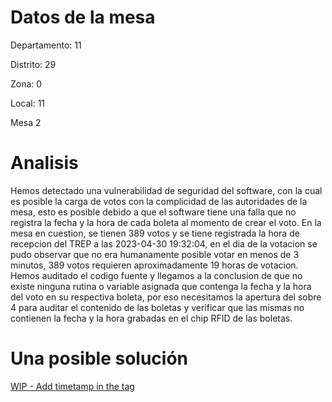 # Datos de la mesa
Departamento: 11

Distrito: 29

Zona: 0

Local: 11

Mesa 2

# Analisis
Hemos detectado una vulnerabilidad de seguridad del software, con la cual es posible la carga de votos con la complicidad de las autoridades de la mesa, esto es posible debido a que el software tiene una falla que no registra la fecha y la hora de cada boleta al momento de crear el voto.
En la mesa en cuestion, se tienen 389 votos y se tiene registrada la hora de recepcion del TREP a las 2023-04-30 19:32:04, en el dia de la votacion se pudo observar que no era humanamente posible votar en menos de 3 minutos, 389 votos requieren aproximadamente 19 horas de votacion.
Hemos auditado el codigo fuente y llegamos a la conclusion de que no existe ninguna rutina o variable asignada que contenga la fecha y la hora del voto en su respectiva boleta, por eso necesitamos la apertura del sobre 4 para auditar el contenido de las boletas y verificar que las mismas no contienen la fecha y la hora grabadas en el chip RFID de las boletas.

# Una posible solución
[WIP - Add timetamp in the tag](https://github.com/johntitorpy/auditoria-elecciones-2023/pull/1#issue-1708809248)
